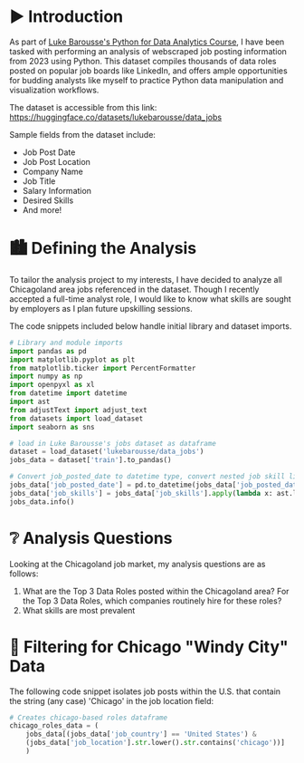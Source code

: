 # ▶️ Introduction 

As part of [Luke Barousse's Python for Data Analytics Course](https://www.lukebarousse.com/python), I have been tasked with performing an analysis of webscraped job posting information from 2023 using Python. This dataset compiles thousands of data roles posted on popular job boards like LinkedIn, and offers ample opportunities for budding analysts like myself to practice Python data manipulation and visualization workflows.

The dataset is accessible from this link: https://huggingface.co/datasets/lukebarousse/data_jobs

Sample fields from the dataset include:

* Job Post Date
* Job Post Location
* Company Name
* Job Title
* Salary Information
* Desired Skills
* And more!

# 🏙️ Defining the Analysis

To tailor the analysis project to my interests, I have decided to analyze all Chicagoland area jobs referenced in the dataset. Though I recently accepted a full-time analyst role, I would like to know what skills are sought by employers as I plan future upskilling sessions. 

The code snippets included below handle initial library and dataset imports.

```python
# Library and module imports
import pandas as pd
import matplotlib.pyplot as plt
from matplotlib.ticker import PercentFormatter
import numpy as np
import openpyxl as xl
from datetime import datetime
import ast
from adjustText import adjust_text
from datasets import load_dataset
import seaborn as sns
```

```python
# load in Luke Barousse's jobs dataset as dataframe
dataset = load_dataset('lukebarousse/data_jobs')
jobs_data = dataset['train'].to_pandas()

# Convert job_posted_date to datetime type, convert nested job skill list strings to lists, and output field info
jobs_data['job_posted_date'] = pd.to_datetime(jobs_data['job_posted_date'])
jobs_data['job_skills'] = jobs_data['job_skills'].apply(lambda x: ast.literal_eval(x) if pd.notna(x) else x)
jobs_data.info()
```

# ❔ Analysis Questions

Looking at the Chicagoland job market, my analysis questions are as follows: 

1. What are the Top 3 Data Roles posted within the Chicagoland area? For the Top 3 Data Roles, which companies routinely hire for these roles? 
2. What skills are most prevalent 


# 🏢 Filtering for Chicago "Windy City" Data

The following code snippet isolates job posts within the U.S. that contain the string (any case) 'Chicago' in the job location field:

```python
# Creates chicago-based roles dataframe
chicago_roles_data = (
    jobs_data[(jobs_data['job_country'] == 'United States') & 
    (jobs_data['job_location'].str.lower().str.contains('chicago'))]
    )
```